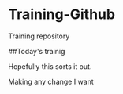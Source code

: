 # Training-Github
Training repository

##Today's trainig

Hopefully this sorts it out.

Making any change I want
